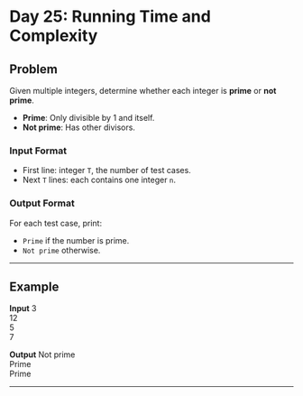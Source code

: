 # Day 25: Running Time and Complexity

## Problem
Given multiple integers, determine whether each integer is **prime** or **not prime**.

- **Prime**: Only divisible by 1 and itself.  
- **Not prime**: Has other divisors.  

### Input Format
- First line: integer `T`, the number of test cases.  
- Next `T` lines: each contains one integer `n`.  

### Output Format
For each test case, print:
- `Prime` if the number is prime.
- `Not prime` otherwise.

---

## Example

**Input**
3  
12  
5  
7  

**Output**
Not prime  
Prime  
Prime  

---

